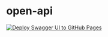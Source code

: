 # open-api

[![Deploy Swagger UI to GitHub Pages](https://github.com/hackathon-2024-opendata/open-api/actions/workflows/deploy-swagger.yml/badge.svg?branch=main)](https://github.com/hackathon-2024-opendata/open-api/actions/workflows/deploy-swagger.yml)
